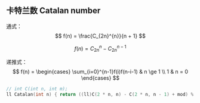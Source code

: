 ## 卡特兰数 Catalan number

通式：
$$
f(n) = \frac{C_{2n}^{n}}{n + 1}
$$

$$
f(n) = C_{2n}^{n} - C_{2n}^{n-1}
$$

递推式：
$$
f(n) = 
\begin{cases}
	\sum_{i=0}^{n-1}f(i)f(n-i-1) & n \ge 1 \\
	1 & n = 0
\end{cases}
$$



```c++
// int C(int n, int m);
ll Catalan(int n) { return ((ll)C(2 * n, n) - C(2 * n, n - 1) + mod) % mod; }
```

